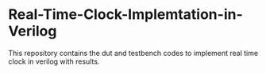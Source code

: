 # Real-Time-Clock-Implemtation-in-Verilog

This repository contains the dut and testbench codes to implement real time clock in verilog with results.
